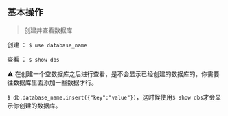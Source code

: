## 基本操作

> 创建并查看数据库

 创建 ： `$ use database_name`
 
 查看 ： `$ show dbs`
 
 ⚠️ 在创建一个空数据库之后进行查看，是不会显示已经创建的数据库的，你需要往数据库里面添加一些数据才行。
 
 `$ db.database_name.insert({"key":"value"})`，这时候使用`$ show dbs`才会显示你创建的数据库。
